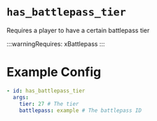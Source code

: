 # `has_battlepass_tier`

Requires a player to have a certain battlepass tier

:::warningRequires:
xBattlepass
:::
# Example Config
```yaml
- id: has_battlepass_tier
  args:
    tier: 27 # The tier
    battlepass: example # The battlepass ID
```
